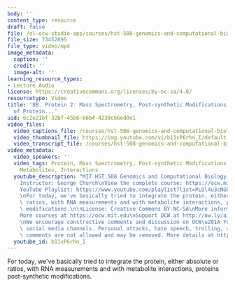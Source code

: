 ```yaml
---
body: ''
content_type: resource
draft: false
file: /ol-ocw-studio-app/courses/hst-508-genomics-and-computational-biology-fall-2002/mithst_508f02_lec8b_360p_16_9.mp4
file_size: 73452895
file_type: video/mp4
image_metadata:
  caption: ''
  credit: ''
  image-alt: ''
learning_resource_types:
- Lecture Audio
license: https://creativecommons.org/licenses/by-nc-sa/4.0/
resourcetype: Video
title: '8B. Protein 2: Mass Spectrometry, Post-synthetic Modifications, Quantitation
  of Protein...'
uid: 6c2e21bf-32bf-45b6-b6b4-4238c66ed0e1
video_files:
  video_captions_file: /courses/hst-508-genomics-and-computational-biology-fall-2002/1jZMe78wEOmtqoX-dEypo0Z13A2iw3QuS_transcript.webvtt
  video_thumbnail_file: https://img.youtube.com/vi/b11xP6rhn_I/default.jpg
  video_transcript_file: /courses/hst-508-genomics-and-computational-biology-fall-2002/1jZMe78wEOmtqoX-dEypo0Z13A2iw3QuS_transcript.pdf
video_metadata:
  video_speakers: ''
  video_tags: Protein, Mass Spectrometry, Post-synthetic Modifications, Quantitation,
    Metabolites, Interactions
  youtube_description: "MIT HST.508 Genomics and Computational Biology, Fall 2002\n\
    Instructor: George Church\nView the complete course: https://ocw.mit.edu/courses/hst-508-genomics-and-computational-biology-fall-2002/\n\
    YouTube Playlist: https://www.youtube.com/playlist?list=PLUl4u3cNGP61gaHWysmlYNeGsuUI8y5GV\n\
    \nFor today, we've basically tried to integrate the protein, either absolute or\
    \ ratios, with RNA measurements and with metabolite interactions, proteins post-synthetic\
    \ modifications.\n\nLicense: Creative Commons BY-NC-SA\nMore information at https://ocw.mit.edu/terms\n\
    More courses at https://ocw.mit.edu\nSupport OCW at http://ow.ly/a1If50zVRlQ\n\
    \nWe encourage constructive comments and discussion on OCW\u201A YouTube and other\
    \ social media channels. Personal attacks, hate speech, trolling, and inappropriate\
    \ comments are not allowed and may be removed. More details at https://ocw.mit.edu/comments."
  youtube_id: b11xP6rhn_I
---
```

For today, we've basically tried to integrate the protein, either absolute or ratios, with RNA measurements and with metabolite interactions, proteins post-synthetic modifications.